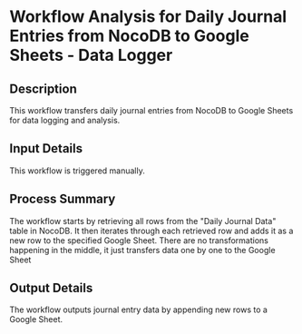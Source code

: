 # Workflow Analysis for Daily Journal Entries from NocoDB to Google Sheets - Data Logger

## Description
This workflow transfers daily journal entries from NocoDB to Google Sheets for data logging and analysis.

## Input Details
This workflow is triggered manually.

## Process Summary
The workflow starts by retrieving all rows from the "Daily Journal Data" table in NocoDB. It then iterates through each retrieved row and adds it as a new row to the specified Google Sheet. There are no transformations happening in the middle, it just transfers data one by one to the Google Sheet

## Output Details
The workflow outputs journal entry data by appending new rows to a Google Sheet.
